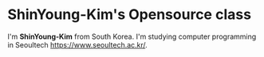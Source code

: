 ShinYoung-Kim's Opensource class
=======================

I'm **ShinYoung-Kim** from South Korea.
I'm studying computer programming in Seoultech <https://www.seoultech.ac.kr/>.
